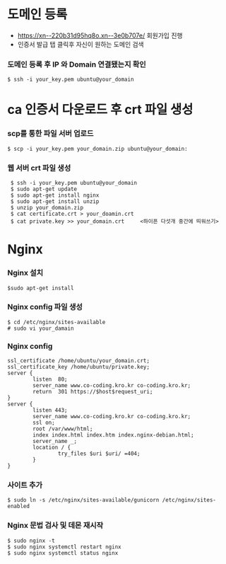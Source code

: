 # 도메인 등록
- https://xn--220b31d95hq8o.xn--3e0b707e/ 회원가입 진행
- 인증서 발급 탭 클릭후 자신이 원하는 도메인 검색
### 도메인 등록 후 IP 와 Domain 연결됐는지 확인
```
$ ssh -i your_key.pem ubuntu@your_domain
```

# ca 인증서 다운로드 후 crt 파일 생성
### scp를 통한 파일 서버 업로드
```
$ scp -i your_key.pem your_domain.zip ubuntu@your_domain:
```
### 웹 서버 crt 파일 생성
```
 $ ssh -i your_key.pem ubuntu@your_domain
 $ sudo apt-get update
 $ sudo apt-get install nginx
 $ sudo apt-get install unzip
 $ unzip your_domain.zip
 $ cat certificate.crt > your_doamin.crt
 $ cat private.key >> your_domain.crt     <하이픈 다섯개 중간에 띄워쓰기>
```

# Nginx
### Nginx 설치
```
$sudo apt-get install
```

### Nginx config 파일 생성
```
$ cd /etc/nginx/sites-available
# sudo vi your_damain
```
### Nginx config
```
ssl_certificate /home/ubuntu/your_domain.crt;
ssl_certificate_key /home/ubuntu/private.key;
server {
        listen  80;
        server_name www.co-coding.kro.kr co-coding.kro.kr;
        return  301 https://$host$request_uri;
}
server {
        listen 443;
        server_name www.co-coding.kro.kr co-coding.kro.kr;
        ssl on;
        root /var/www/html;
        index index.html index.htm index.nginx-debian.html;
        server_name _;
        location / {
                try_files $uri $uri/ =404;
        }
}
 ```
 ### 사이트 추가
 ```
 $ sudo ln -s /etc/nginx/sites-available/gunicorn /etc/nginx/sites-enabled
 ```
 
 ### Nginx 문법 검사 및 데몬 재시작
 ```
 $ sudo nginx -t
 $ sudo nginx systemctl restart nginx
 $ sudo nginx systemctl status nginx
 ```
 
